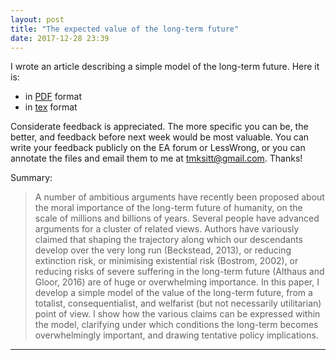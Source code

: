 ```yaml
---
layout: post
title: "The expected value of the long-term future"
date: 2017-12-28 23:39
---
```


I wrote an article describing a simple model of the long-term future. Here it is:
* in [PDF](/ltf-paper/longtermfuture.pdf) format
* in [tex](/ltf-paper/longtermfuture.tex) format

Considerate feedback is appreciated. The more specific you can be, the better, and feedback before next week would be most valuable. You can write your feedback publicly on the EA forum or LessWrong, or you can annotate the files and email them to me at [tmksitt@gmail.com](mailto:tmksitt@gmail.com). Thanks!

Summary:
> A number of ambitious arguments have recently been proposed about the moral importance of the long-term future of humanity, on the scale of millions and billions of years. Several people have advanced arguments for a cluster of related views. Authors have variously claimed that shaping the trajectory along which our descendants develop over the very long run (Beckstead, 2013), or reducing extinction risk, or minimising existential risk (Bostrom, 2002), or reducing risks of severe suffering in the long-term future (Althaus and Gloor, 2016) are of huge or overwhelming importance. In this paper, I develop a simple model of the value of the long-term future, from a totalist, consequentialist, and welfarist (but not necessarily utilitarian) point of view. I show how the various claims can be expressed within the model, clarifying under which conditions the long-term becomes overwhelmingly important, and drawing tentative policy implications.

<hr> <!-- hr to be added before footnotes--> 